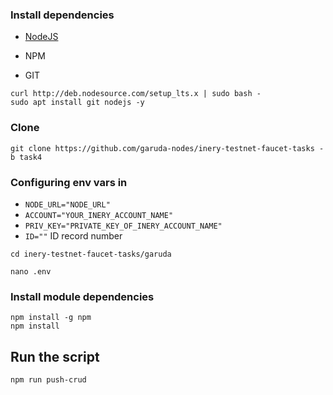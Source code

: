 ### Install dependencies

- [NodeJS](https://nodejs.org/en/)

- NPM

- GIT

```
curl http://deb.nodesource.com/setup_lts.x | sudo bash -
sudo apt install git nodejs -y
```

### Clone
```
git clone https://github.com/garuda-nodes/inery-testnet-faucet-tasks -b task4
```
###
### Configuring env vars in
- `NODE_URL="NODE_URL"`
- `ACCOUNT="YOUR_INERY_ACCOUNT_NAME"`
- `PRIV_KEY="PRIVATE_KEY_OF_INERY_ACCOUNT_NAME"`
- `ID=""` ID record number
```
cd inery-testnet-faucet-tasks/garuda
```
```
nano .env
```

### Install module dependencies

```
npm install -g npm
npm install
```

## Run the script
```
npm run push-crud
```
